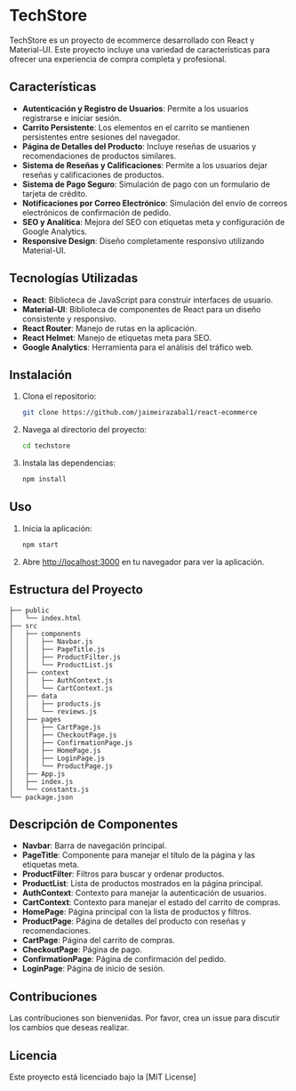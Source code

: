 # TechStore

TechStore es un proyecto de ecommerce desarrollado con React y Material-UI. Este proyecto incluye una variedad de características para ofrecer una experiencia de compra completa y profesional.

## Características

- **Autenticación y Registro de Usuarios**: Permite a los usuarios registrarse e iniciar sesión.
- **Carrito Persistente**: Los elementos en el carrito se mantienen persistentes entre sesiones del navegador.
- **Página de Detalles del Producto**: Incluye reseñas de usuarios y recomendaciones de productos similares.
- **Sistema de Reseñas y Calificaciones**: Permite a los usuarios dejar reseñas y calificaciones de productos.
- **Sistema de Pago Seguro**: Simulación de pago con un formulario de tarjeta de crédito.
- **Notificaciones por Correo Electrónico**: Simulación del envío de correos electrónicos de confirmación de pedido.
- **SEO y Analítica**: Mejora del SEO con etiquetas meta y configuración de Google Analytics.
- **Responsive Design**: Diseño completamente responsivo utilizando Material-UI.

## Tecnologías Utilizadas

- **React**: Biblioteca de JavaScript para construir interfaces de usuario.
- **Material-UI**: Biblioteca de componentes de React para un diseño consistente y responsivo.
- **React Router**: Manejo de rutas en la aplicación.
- **React Helmet**: Manejo de etiquetas meta para SEO.
- **Google Analytics**: Herramienta para el análisis del tráfico web.

## Instalación

1. Clona el repositorio:
   ```bash
   git clone https://github.com/jaimeirazabal1/react-ecommerce
   ```
2. Navega al directorio del proyecto:
   ```bash
   cd techstore
   ```
3. Instala las dependencias:
   ```bash
   npm install
   ```

## Uso

1. Inicia la aplicación:
   ```bash
   npm start
   ```
2. Abre [http://localhost:3000](http://localhost:3000) en tu navegador para ver la aplicación.

## Estructura del Proyecto

```plaintext
├── public
│   └── index.html
├── src
│   ├── components
│   │   ├── Navbar.js
│   │   ├── PageTitle.js
│   │   ├── ProductFilter.js
│   │   └── ProductList.js
│   ├── context
│   │   ├── AuthContext.js
│   │   └── CartContext.js
│   ├── data
│   │   ├── products.js
│   │   └── reviews.js
│   ├── pages
│   │   ├── CartPage.js
│   │   ├── CheckoutPage.js
│   │   ├── ConfirmationPage.js
│   │   ├── HomePage.js
│   │   ├── LoginPage.js
│   │   └── ProductPage.js
│   ├── App.js
│   ├── index.js
│   └── constants.js
└── package.json
```

## Descripción de Componentes

- **Navbar**: Barra de navegación principal.
- **PageTitle**: Componente para manejar el título de la página y las etiquetas meta.
- **ProductFilter**: Filtros para buscar y ordenar productos.
- **ProductList**: Lista de productos mostrados en la página principal.
- **AuthContext**: Contexto para manejar la autenticación de usuarios.
- **CartContext**: Contexto para manejar el estado del carrito de compras.
- **HomePage**: Página principal con la lista de productos y filtros.
- **ProductPage**: Página de detalles del producto con reseñas y recomendaciones.
- **CartPage**: Página del carrito de compras.
- **CheckoutPage**: Página de pago.
- **ConfirmationPage**: Página de confirmación del pedido.
- **LoginPage**: Página de inicio de sesión.

## Contribuciones

Las contribuciones son bienvenidas. Por favor, crea un issue para discutir los cambios que deseas realizar.

## Licencia

Este proyecto está licenciado bajo la [MIT License]

